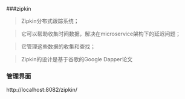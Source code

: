 ###zipkin
>Zipkin分布式跟踪系统；

>它可以帮助收集时间数据，解决在microservice架构下的延迟问题；

>它管理这些数据的收集和查找；

>Zipkin的设计是基于谷歌的Google Dapper论文

### 管理界面

http://localhost:8082/zipkin/